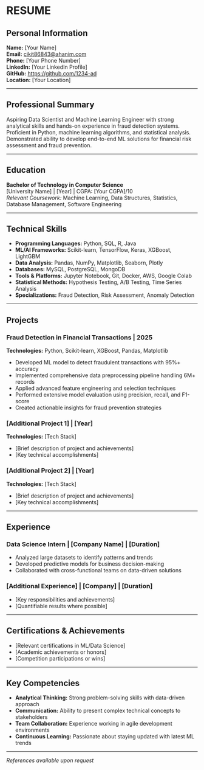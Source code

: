 # RESUME

## Personal Information
**Name:** [Your Name]  
**Email:** cikit86843@ahanim.com  
**Phone:** [Your Phone Number]  
**LinkedIn:** [Your LinkedIn Profile]  
**GitHub:** https://github.com/1234-ad  
**Location:** [Your Location]  

---

## Professional Summary
Aspiring Data Scientist and Machine Learning Engineer with strong analytical skills and hands-on experience in fraud detection systems. Proficient in Python, machine learning algorithms, and statistical analysis. Demonstrated ability to develop end-to-end ML solutions for financial risk assessment and fraud prevention.

---

## Education
**Bachelor of Technology in Computer Science**  
[University Name] | [Year] | CGPA: [Your CGPA]/10  
*Relevant Coursework:* Machine Learning, Data Structures, Statistics, Database Management, Software Engineering

---

## Technical Skills
- **Programming Languages:** Python, SQL, R, Java
- **ML/AI Frameworks:** Scikit-learn, TensorFlow, Keras, XGBoost, LightGBM
- **Data Analysis:** Pandas, NumPy, Matplotlib, Seaborn, Plotly
- **Databases:** MySQL, PostgreSQL, MongoDB
- **Tools & Platforms:** Jupyter Notebook, Git, Docker, AWS, Google Colab
- **Statistical Methods:** Hypothesis Testing, A/B Testing, Time Series Analysis
- **Specializations:** Fraud Detection, Risk Assessment, Anomaly Detection

---

## Projects

### Fraud Detection in Financial Transactions | 2025
**Technologies:** Python, Scikit-learn, XGBoost, Pandas, Matplotlib
- Developed ML model to detect fraudulent transactions with 95%+ accuracy
- Implemented comprehensive data preprocessing pipeline handling 6M+ records
- Applied advanced feature engineering and selection techniques
- Performed extensive model evaluation using precision, recall, and F1-score
- Created actionable insights for fraud prevention strategies

### [Additional Project 1] | [Year]
**Technologies:** [Tech Stack]
- [Brief description of project and achievements]
- [Key technical accomplishments]

### [Additional Project 2] | [Year]
**Technologies:** [Tech Stack]
- [Brief description of project and achievements]
- [Key technical accomplishments]

---

## Experience

### Data Science Intern | [Company Name] | [Duration]
- Analyzed large datasets to identify patterns and trends
- Developed predictive models for business decision-making
- Collaborated with cross-functional teams on data-driven solutions

### [Additional Experience] | [Company] | [Duration]
- [Key responsibilities and achievements]
- [Quantifiable results where possible]

---

## Certifications & Achievements
- [Relevant certifications in ML/Data Science]
- [Academic achievements or honors]
- [Competition participations or wins]

---

## Key Competencies
- **Analytical Thinking:** Strong problem-solving skills with data-driven approach
- **Communication:** Ability to present complex technical concepts to stakeholders
- **Team Collaboration:** Experience working in agile development environments
- **Continuous Learning:** Passionate about staying updated with latest ML trends

---

*References available upon request*
